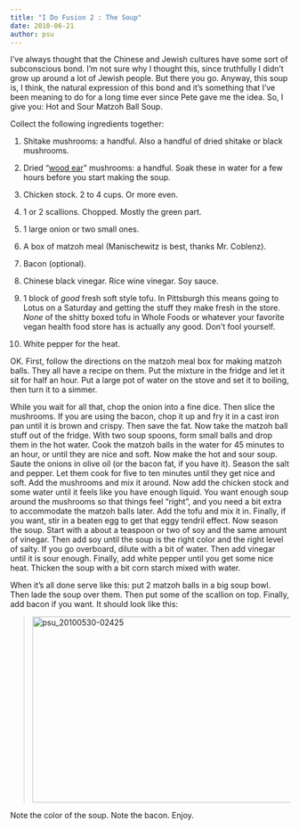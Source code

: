 ```yaml
---
title: "I Do Fusion 2 : The Soup"
date: 2010-06-21
author: psu
---
```


I&#8217;ve always thought that the Chinese and Jewish cultures have some sort of subconscious bond. I&#8217;m not sure why I thought this, since truthfully I didn&#8217;t grow up around a lot of Jewish people. But there you go. Anyway, this soup is, I think, the natural expression of this bond and it&#8217;s something that I&#8217;ve been meaning to do for a long time ever since Pete gave me the idea. So, I give you: Hot and Sour Matzoh Ball Soup.<br />

Collect the following ingredients together:

1. Shitake mushrooms: a handful. Also a handful of dried shitake or black mushrooms.

2. Dried &#8220;<a href="http://en.wikipedia.org/wiki/Auricularia_auricula-judae">wood ear</a>&#8221; mushrooms: a handful. Soak these in water for a few hours before you start making the soup.

3. Chicken stock. 2 to 4 cups. Or more even.

4. 1 or 2 scallions. Chopped. Mostly the green part.

5. 1 large onion or two small ones.

6. A box of matzoh meal (Manischewitz is best, thanks Mr. Coblenz).

7. Bacon (optional).

8. Chinese black vinegar. Rice wine vinegar. Soy sauce.

9. 1 block of <em>good</em> fresh soft style tofu. In Pittsburgh this means going to Lotus on a Saturday and getting the stuff they make fresh in the store. <em>None</em> of the shitty boxed tofu in Whole Foods or whatever your favorite vegan health food store has is actually any good. Don&#8217;t fool yourself.
10. White pepper for the heat.

OK. First, follow the directions on the matzoh meal box for making matzoh balls. They all have a recipe on them. Put the mixture in the fridge and let it sit for half an hour. Put a large pot of water on the stove and set it to boiling, then turn it to a simmer.

While you wait for all that, chop the onion into a fine dice. Then slice the mushrooms. If you are using the bacon, chop it up and fry it in a cast iron pan until it is brown and crispy. Then save the fat.
Now take the matzoh ball stuff out of the fridge. With two soup spoons, form small balls and drop them in the hot water. Cook the matzoh balls in the water for 45 minutes to an hour, or until they are nice and soft.
Now make the hot and sour soup. Saute the onions in olive oil (or the bacon fat, if you have it). Season the salt and pepper. Let them cook for five to ten minutes until they get nice and soft. Add the mushrooms and mix it around. Now add the chicken stock and some water until it feels like you have enough liquid. You want enough soup around the mushrooms so that things feel &#8220;right&#8221;, and you need a bit extra to accommodate the matzoh balls later.  Add the tofu and mix it in. Finally, if you want, stir in a beaten egg to get that eggy tendril effect.
Now season the soup. Start with a about a teaspoon or two of soy and the same amount of vinegar. Then add soy until the soup is the right color and the right level of salty. If you go overboard, dilute with a bit of water. Then add vinegar until it is sour enough. Finally, add white pepper until you get some nice heat. Thicken the soup with a bit corn starch mixed with water.

When it&#8217;s all done serve like this: put 2 matzoh balls in a big soup bowl. Then lade the soup over them. Then put some of the scallion on top. Finally, add bacon if you want. It should look like this:

<blockquote>
<a href="http://www.flickr.com/photos/79904144@N00/4669349093/" title="psu_20100530-02425 by psu13, on Flickr"><img src="http://farm5.static.flickr.com/4031/4669349093_edb627349c.jpg" width="500" height="334" alt="psu_20100530-02425" /></a>
</blockquote>

Note the color of the soup. Note the bacon. Enjoy.
